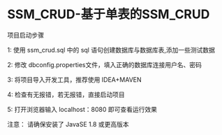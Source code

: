 # SSM_CRUD-基于单表的SSM_CRUD


项目启动步骤

1: 使用 ssm_crud.sql 中的 sql 语句创建数据库与数据库表,添加一些测试数据

2: 修改 dbconfig.properties文件，填入正确的数据库连接用户名、密码

3: 将项目导入开发工具，推荐使用 IDEA+MAVEN

4: 检查有无报错，若无报错，直接启动项目

5: 打开浏览器输入  localhost：8080 即可查看运行效果

注意： 请确保安装了 JavaSE 1.8 或更高版本

